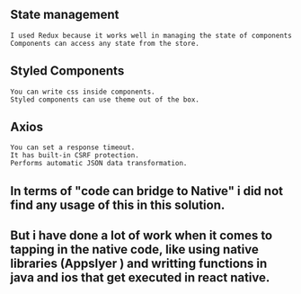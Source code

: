 ## State management
    I used Redux because it works well in managing the state of components
    Components can access any state from the store.

## Styled Components
    You can write css inside components.
    Styled components can use theme out of the box.

## Axios
    You can set a response timeout.
    It has built-in CSRF protection.
    Performs automatic JSON data transformation.


## In terms of "code can bridge to Native" i did not find any usage of this in this solution. 
## But i have done a lot of work when it comes to tapping in the native code, like using native libraries (Appslyer ) and writting functions in java and ios that get executed in react native.

